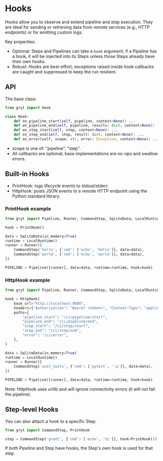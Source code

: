 # Hooks

Hooks allow you to observe and extend pipeline and step execution. They are ideal for sending or retrieving data from remote services (e.g., HTTP endpoints) or for emitting custom logs.

Key properties:
- Optional: Steps and Pipelines can take a `hook` argument; if a Pipeline has a hook, it will be injected into its Steps unless those Steps already have their own hooks.
- Robust: Hooks are best-effort; exceptions raised inside hook callbacks are caught and suppressed to keep the run resilient.

## API

The base class:

```python
from gryt import Hook

class Hook:
    def on_pipeline_start(self, pipeline, context=None): ...
    def on_pipeline_end(self, pipeline, results: dict, context=None): ...
    def on_step_start(self, step, context=None): ...
    def on_step_end(self, step, result: dict, context=None): ...
    def on_error(self, scope: str, error: Exception, context=None): ...
```

- scope is one of: "pipeline", "step".
- All callbacks are optional; base implementations are no-ops and swallow errors.

## Built-in Hooks

- PrintHook: logs lifecycle events to stdout/stderr.
- HttpHook: posts JSON events to a remote HTTP endpoint using the Python standard library.

### PrintHook example

```python
from gryt import Pipeline, Runner, CommandStep, SqliteData, LocalRuntime, PrintHook

hook = PrintHook()

data = SqliteData(in_memory=True)
runtime = LocalRuntime()
runner = Runner([
    CommandStep('hello', {'cmd': ['echo', 'hello']}, data=data),
    CommandStep('world', {'cmd': ['echo', 'world']}, data=data),
])

PIPELINE = Pipeline([runner], data=data, runtime=runtime, hook=hook)
```

### HttpHook example

```python
from gryt import Pipeline, Runner, CommandStep, SqliteData, LocalRuntime, HttpHook

hook = HttpHook(
    base_url="http://localhost:8080",
    headers={"Authorization": "Bearer <token>", "Content-Type": "application/json"},
    paths={
        "pipeline_start": "/ci/pipeline/start",
        "pipeline_end": "/ci/pipeline/end",
        "step_start": "/ci/step/start",
        "step_end": "/ci/step/end",
        "error": "/ci/error",
    },
)

data = SqliteData(in_memory=True)
runtime = LocalRuntime()
runner = Runner([
    CommandStep('unit_tests', {'cmd': ['pytest', '-q']}, data=data),
])

PIPELINE = Pipeline([runner], data=data, runtime=runtime, hook=hook)
```

Note: HttpHook uses urllib and will ignore connectivity errors (it will not fail the pipeline).

## Step-level Hooks

You can also attach a hook to a specific Step:

```python
from gryt import CommandStep, PrintHook

step = CommandStep('greet', {'cmd': ['echo', 'hi']}, hook=PrintHook())
```

If both Pipeline and Step have hooks, the Step's own hook is used for that step.
